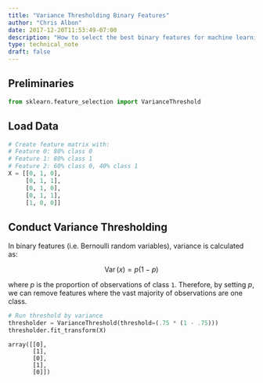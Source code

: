 ```yaml
---
title: "Variance Thresholding Binary Features"
author: "Chris Albon"
date: 2017-12-20T11:53:49-07:00
description: "How to select the best binary features for machine learning using variance thresholding in Python."
type: technical_note
draft: false
---
```

## Preliminaries


```python
from sklearn.feature_selection import VarianceThreshold
```

## Load Data


```python
# Create feature matrix with: 
# Feature 0: 80% class 0
# Feature 1: 80% class 1
# Feature 2: 60% class 0, 40% class 1
X = [[0, 1, 0],
     [0, 1, 1],
     [0, 1, 0],
     [0, 1, 1],
     [1, 0, 0]]
```

## Conduct Variance Thresholding

In binary features (i.e. Bernoulli random variables), variance is calculated as:

$$\operatorname {Var} (x)= p(1-p)$$

where $p$ is the proportion of observations of class `1`. Therefore, by setting $p$, we can remove features where the vast majority of observations are one class.


```python
# Run threshold by variance
thresholder = VarianceThreshold(threshold=(.75 * (1 - .75)))
thresholder.fit_transform(X)
```




    array([[0],
           [1],
           [0],
           [1],
           [0]])


